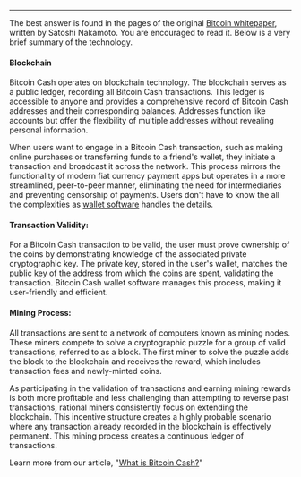 ---
The best answer is found in the pages of the original [Bitcoin whitepaper](https://bitcoincash.org/bitcoin.pdf), written by Satoshi Nakamoto. You are encouraged to read it. Below is a very brief summary of the technology.

#### Blockchain

Bitcoin Cash operates on blockchain technology. The blockchain serves as a public ledger, recording all Bitcoin Cash transactions. This ledger is accessible to anyone and provides a comprehensive record of Bitcoin Cash addresses and their corresponding balances. Addresses function like accounts but offer the flexibility of multiple addresses without revealing personal information.

When users want to engage in a Bitcoin Cash transaction, such as making online purchases or transferring funds to a friend's wallet, they initiate a transaction and broadcast it across the network. This process mirrors the functionality of modern fiat currency payment apps but operates in a more streamlined, peer-to-peer manner, eliminating the need for intermediaries and preventing censorship of payments. Users don't have to know the all the complexities as [wallet software](https://bchfaq.com/knowledge-base/whats-a-good-wallet-for-bitcoin-cash/) handles the details.

#### Transaction Validity:

For a Bitcoin Cash transaction to be valid, the user must prove ownership of the coins by demonstrating knowledge of the associated private cryptographic key. The private key, stored in the user's wallet, matches the public key of the address from which the coins are spent, validating the transaction. Bitcoin Cash wallet software manages this process, making it user-friendly and efficient.

#### Mining Process:

All transactions are sent to a network of computers known as mining nodes. These miners compete to solve a cryptographic puzzle for a group of valid transactions, referred to as a block. The first miner to solve the puzzle adds the block to the blockchain and receives the reward, which includes transaction fees and newly-minted coins. 

As participating in the validation of transactions and earning mining rewards is both more profitable and less challenging than attempting to reverse past transactions, rational miners consistently focus on extending the blockchain. This incentive structure creates a highly probable scenario where any transaction already recorded in the blockchain is effectively permanent. This mining process creates a continuous ledger of transactions.

Learn more from our article, "[What is Bitcoin Cash?](https://bchfaq.com/what-is-bitcoin-cash/#how-does-bitcoin-cash-work)"